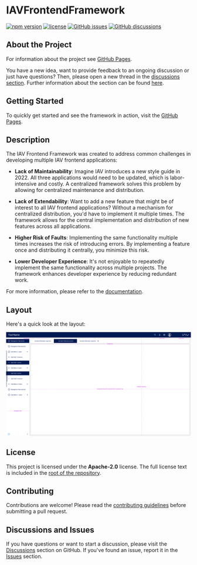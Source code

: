 # IAVFrontendFramework

[![npm version](https://img.shields.io/npm/v/your-package-name)](https://www.npmjs.com/package/your-package-name)
[![license](https://img.shields.io/badge/license-Apache--2.0-blue)](./LICENSE)
[![GitHub issues](https://img.shields.io/github/issues/your-github-username/your-repo-name)](https://github.com/your-github-username/your-repo-name/issues)
[![GitHub discussions](https://img.shields.io/github/discussions/your-github-username/your-repo-name)](https://github.com/your-github-username/your-repo-name/discussions)

## About the Project
For information about the project see [GitHub Pages](https://iavofficial.github.io/IAVFrontendFramework/).

You have a new idea, want to provide feedback to an ongoing discussion or just have questions? Then, please open a new thread in the [discussions section](https://github.com/iavofficial/IAVFrontendFramework/discussions). Further information about the section can be found [here](https://github.com/iavofficial/IAVFrontendFramework/discussions/1).

## Getting Started

To quickly get started and see the framework in action, visit the [GitHub Pages](https://your-github-username.github.io/your-repo-name/).

## Description

The IAV Frontend Framework was created to address common challenges in developing multiple IAV frontend applications:

- **Lack of Maintainability**: Imagine IAV introduces a new style guide in 2022. All three applications would need to be updated, which is labor-intensive and costly. A centralized framework solves this problem by allowing for centralized maintenance and distribution.

- **Lack of Extendability**: Want to add a new feature that might be of interest to all IAV frontend applications? Without a mechanism for centralized distribution, you'd have to implement it multiple times. The framework allows for the central implementation and distribution of new features across all applications.

- **Higher Risk of Faults**: Implementing the same functionality multiple times increases the risk of introducing errors. By implementing a feature once and distributing it centrally, you minimize this risk.

- **Lower Developer Experience**: It's not enjoyable to repeatedly implement the same functionality across multiple projects. The framework enhances developer experience by reducing redundant work.

For more information, please refer to the [documentation](https://your-github-username.github.io/your-repo-name/docs).

## Layout

Here's a quick look at the layout:

![Layout Screenshot](src/assets/png/layout.png)

## License

This project is licensed under the **Apache-2.0** license. The full license text is included in the [root of the repository](./LICENSE).

## Contributing

Contributions are welcome! Please read the [contributing guidelines](./CONTRIBUTING.md) before submitting a pull request.

## Discussions and Issues

If you have questions or want to start a discussion, please visit the [Discussions](https://github.com/your-github-username/your-repo-name/discussions) section on GitHub. If you've found an issue, report it in the [Issues](https://github.com/your-github-username/your-repo-name/issues) section.
